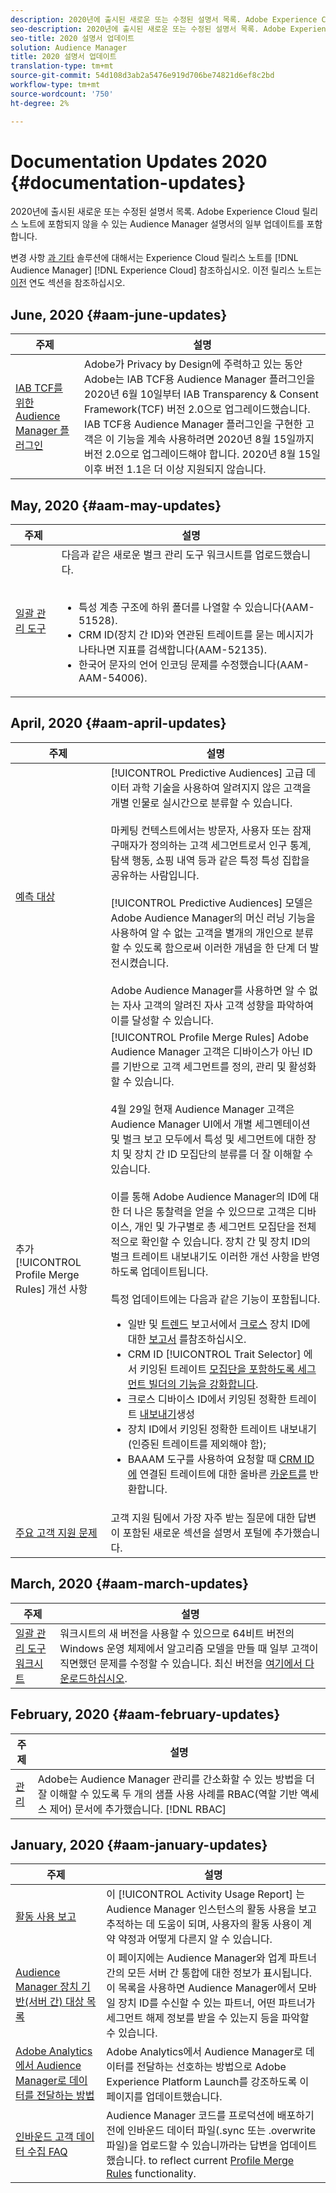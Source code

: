 ```yaml
---
description: 2020년에 출시된 새로운 또는 수정된 설명서 목록. Adobe Experience Cloud 릴리스 노트에 포함되지 않을 수 있는 Audience Manager 설명서의 일부 업데이트를 포함합니다.
seo-description: 2020년에 출시된 새로운 또는 수정된 설명서 목록. Adobe Experience Cloud 릴리스 노트에 포함되지 않을 수 있는 Audience Manager 설명서의 일부 업데이트를 포함합니다.
seo-title: 2020 설명서 업데이트
solution: Audience Manager
title: 2020 설명서 업데이트
translation-type: tm+mt
source-git-commit: 54d108d3ab2a5476e919d706be74821d6ef8c2bd
workflow-type: tm+mt
source-wordcount: '750'
ht-degree: 2%

---
```



# Documentation Updates 2020 {#documentation-updates}

2020년에 출시된 새로운 또는 수정된 설명서 목록. Adobe Experience Cloud 릴리스 노트에 포함되지 않을 수 있는 Audience Manager 설명서의 일부 업데이트를 포함합니다.

변경 사항 [과 기타](https://docs.adobe.com/content/help/en/release-notes/experience-cloud/current.html) 솔루션에 대해서는 Experience Cloud 릴리스 노트를 [!DNL Audience Manager] [!DNL Experience Cloud] 참조하십시오. 이전 릴리스 노트는 [이전](../docs-updates/docs-2019.md) 연도 섹션을 참조하십시오.

## June, 2020 {#aam-june-updates}

| 주제 | 설명 |
|---- |----|
| [IAB TCF를 위한 Audience Manager 플러그인 ](../overview/data-security-and-privacy/aam-iab-plugin.md) | Adobe가 Privacy by Design에 주력하고 있는 동안 Adobe는 IAB TCF용 Audience Manager 플러그인을 2020년 6월 10일부터 IAB Transparency &amp; Consent Framework(TCF) 버전 2.0으로 업그레이드했습니다. IAB TCF용 Audience Manager 플러그인을 구현한 고객은 이 기능을 계속 사용하려면 2020년 8월 15일까지 버전 2.0으로 업그레이드해야 합니다. 2020년 8월 15일 이후 버전 1.1은 더 이상 지원되지 않습니다. |

## May, 2020 {#aam-may-updates}

| 주제 | 설명 |
|---- |----|
| [일괄 관리 도구](/help/using/reference/bulk-management-tools/bulk-management-intro.md) | 다음과 같은 새로운 벌크 관리 도구 워크시트를 업로드했습니다. <br><br><ul><li>특성 계층 구조에 하위 폴더를 나열할 수 있습니다(AAM-51528).</li><li>CRM ID(장치 간 ID)와 연관된 트레이트를 묻는 메시지가 나타나면 지표를 검색합니다(AAM-52135).</li><li>한국어 문자의 언어 인코딩 문제를 수정했습니다(AAM-AAM-54006).</li></ul> |

## April, 2020 {#aam-april-updates}

| 주제 | 설명 |
|---- |----|
| [예측 대상](../features/algorithmic-models/predictive-audiences.md) | [!UICONTROL Predictive Audiences] 고급 데이터 과학 기술을 사용하여 알려지지 않은 고객을 개별 인물로 실시간으로 분류할 수 있습니다. <br><br> 마케팅 컨텍스트에서는 방문자, 사용자 또는 잠재 구매자가 정의하는 고객 세그먼트로서 인구 통계, 탐색 행동, 쇼핑 내역 등과 같은 특정 특성 집합을 공유하는 사람입니다.<br><br>[!UICONTROL Predictive Audiences] 모델은 Adobe Audience Manager의 머신 러닝 기능을 사용하여 알 수 없는 고객을 별개의 개인으로 분류할 수 있도록 함으로써 이러한 개념을 한 단계 더 발전시켰습니다. <br><br>Adobe Audience Manager를 사용하면 알 수 없는 자사 고객의 알려진 자사 고객 성향을 파악하여 이를 달성할 수 있습니다. |
| 추가 [!UICONTROL Profile Merge Rules] 개선 사항 | [!UICONTROL Profile Merge Rules] Adobe Audience Manager 고객은 디바이스가 아닌 ID를 기반으로 고객 세그먼트를 정의, 관리 및 활성화할 수 있습니다. <br><br> 4월 29일 현재 Audience Manager 고객은 Audience Manager UI에서 개별 세그멘테이션 및 벌크 보고 모두에서 특성 및 세그먼트에 대한 장치 및 장치 간 ID 모집단의 분류를 더 잘 이해할 수 있습니다. <br><br> 이를 통해 Adobe Audience Manager의 ID에 대한 더 나은 통찰력을 얻을 수 있으므로 고객은 디바이스, 개인 및 가구별로 총 세그먼트 모집단을 전체적으로 확인할 수 있습니다. 장치 간 및 장치 ID의 벌크 트레이트 내보내기도 이러한 개선 사항을 반영하도록 업데이트됩니다.<br><br>  특정 업데이트에는 다음과 같은 기능이 포함됩니다. <ul><li>일반 및 [트렌드](../reference/ids-in-aam.md) 보고서에서 [크로스](../reporting/general-reports.md) 장치 ID에 대한 [보고서](../reporting/trend-reports.md) 를참조하십시오.</li><li>CRM ID [!UICONTROL Trait Selector] 에서 키잉된 트레이트 [모집단을 포함하도록 세그먼트 빌더](../features/segments/segment-builder.md)[의 기능을 강화합니다](../reference/ids-in-aam.md).</li><li>크로스 디바이스 ID에서 키잉된 정확한 트레이트 [내보내기](../reference/ids-in-aam.md)생성</li><li>장치 ID에서 키잉된 정확한 트레이트 내보내기 [](../reference/ids-in-aam.md) (인증된 트레이트를 제외해야 함);</li><li>BAAAM 도구를 사용하여 요청할 때 [CRM ID에](../reference/ids-in-aam.md) 연결된 트레이트에 대한 올바른 [카운트를](../reference/bulk-management-tools/bulk-management-intro.md) 반환합니다.</li></ul> |
| [주요 고객 지원 문제](../support-issues/support-issues-overview.md) | 고객 지원 팀에서 가장 자주 받는 질문에 대한 답변이 포함된 새로운 섹션을 설명서 포털에 추가했습니다. |

## March, 2020 {#aam-march-updates}

| 주제 | 설명 |
|---- |----|
| [일괄 관리 도구 워크시트](../reference/bulk-management-tools/bulk-management-intro.md) | 워크시트의 새 버전을 사용할 수 있으므로 64비트 버전의 Windows 운영 체제에서 알고리즘 모델을 만들 때 일부 고객이 직면했던 문제를 수정할 수 있습니다. 최신 버전을 [여기에서 다운로드하십시오](../reference/bulk-management-tools/assets/BAAAM_V2_20200311.xlsm). |

## February, 2020 {#aam-february-updates}

| 주제 | 설명 |
|---- |----|
| [관리](../features/administration/administration-overview.md#use-cases) | Adobe는 Audience Manager 관리를 간소화할 수 있는 방법을 더 잘 이해할 수 있도록 두 개의 샘플 사용 사례를 RBAC(역할 기반 액세스 제어) 문서에 추가했습니다. [!DNL RBAC] |

## January, 2020 {#aam-january-updates}

| 주제 | 설명 |
|--- |----|
| [활동 사용 보고](../features/administration/activity-usage-reporting.md) | 이 [!UICONTROL Activity Usage Report] 는 Audience Manager 인스턴스의 활동 사용을 보고 추적하는 데 도움이 되며, 사용자의 활동 사용이 계약 약정과 어떻게 다른지 알 수 있습니다. |
| [Audience Manager 장치 기반(서버 간) 대상 목록](/help/using/features/destinations/device-based-destinations-list.md) | 이 페이지에는 Audience Manager와 업계 파트너 간의 모든 서버 간 통합에 대한 정보가 표시됩니다. 이 목록을 사용하면 Audience Manager에서 모바일 장치 ID를 수신할 수 있는 파트너, 어떤 파트너가 세그먼트 해제 정보를 받을 수 있는지 등을 파악할 수 있습니다. |
| [Adobe Analytics에서 Audience Manager로 데이터를 전달하는 방법](../integration/integration-other-solutions/audience-management-module.md) | Adobe Analytics에서 Audience Manager로 데이터를 전달하는 선호하는 방법으로 Adobe Experience Platform Launch를 강조하도록 이 페이지를 업데이트했습니다. |
| [인바운드 고객 데이터 수집 FAQ](/help/using/faq/faq-inbound-data-ingestion.md) | Audience Manager 코드를 프로덕션에 배포하기 전에 인바운드 데이터 파일(.sync 또는 .overwrite 파일)을 업로드할 수 있습니까라는 답변을 업데이트했습니다. to reflect current [Profile Merge Rules](/help/using/features/profile-merge-rules/merge-rule-targeting-options.md) functionality. |
